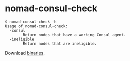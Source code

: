 # nomad-consul-check

```shell-session
$ nomad-consul-check -h
Usage of nomad-consul-check:
  -consul
        Return nodes that have a working Consul agent.
  -ineligible
        Return nodes that are ineligible.
```

Download [binaries](https://github.com/lgfa29/nomad-consul-check/releases/latest).
